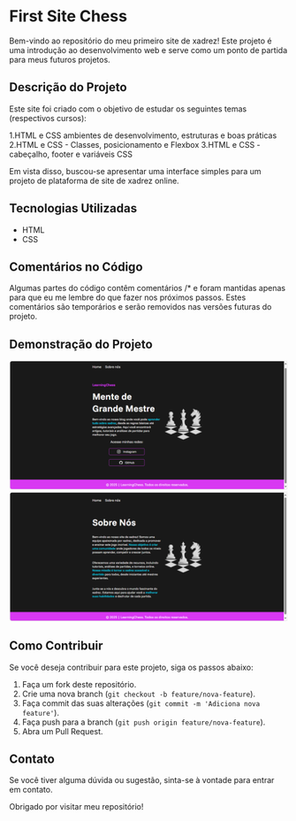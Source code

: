 # First Site Chess

Bem-vindo ao repositório do meu primeiro site de xadrez! Este projeto é uma introdução ao desenvolvimento web e serve como um ponto de partida para meus futuros projetos.

## Descrição do Projeto

Este site foi criado com o objetivo de estudar os seguintes temas (respectivos cursos):

1.HTML e CSS ambientes de desenvolvimento, estruturas e boas práticas
2.HTML e CSS - Classes, posicionamento e Flexbox
3.HTML e CSS  - cabeçalho, footer e variáveis CSS

Em vista disso, buscou-se apresentar uma interface simples para um projeto de plataforma de site de xadrez online. 

## Tecnologias Utilizadas

- HTML
- CSS

## Comentários no Código

Algumas partes do código contêm comentários /* e foram mantidas apenas para que eu me lembre do que fazer nos próximos passos. Estes comentários são temporários e serão removidos nas versões futuras do projeto.

## Demonstração do Projeto

![Demonstração da Página Inicial](assets/images/demo/index_demo.png)
![Demonstração da Página Sobre](assets/images/demo/about_demo.png)

## Como Contribuir

Se você deseja contribuir para este projeto, siga os passos abaixo:

1. Faça um fork deste repositório.
2. Crie uma nova branch (`git checkout -b feature/nova-feature`).
3. Faça commit das suas alterações (`git commit -m 'Adiciona nova feature'`).
4. Faça push para a branch (`git push origin feature/nova-feature`).
5. Abra um Pull Request.

## Contato

Se você tiver alguma dúvida ou sugestão, sinta-se à vontade para entrar em contato.

Obrigado por visitar meu repositório!

